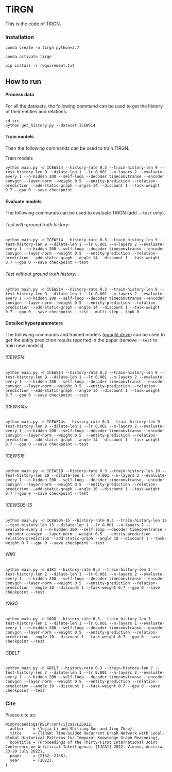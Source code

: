 # TiRGN

This is the code of TiRGN.


### Installation
```
conda create -n tirgn python=3.7

conda activate tirgn

pip install -r requirement.txt
```



## How to run

#### Process data

For all the datasets, the following command can be used to get the history of their entities and relations.
```
cd src
python get_history.py --dataset ICEWS14
```



#### Train models

Then the following commands can be used to train TiRGN.

Train models

```
python main.py -d ICEWS14 --history-rate 0.3 --train-history-len 9 --test-history-len 9 --dilate-len 1 --lr 0.001 --n-layers 2 --evaluate-every 1 --n-hidden 200 --self-loop --decoder timeconvtranse --encoder convgcn --layer-norm --weight 0.5  --entity-prediction --relation-prediction --add-static-graph --angle 14 --discount 1 --task-weight 0.7 --gpu 0 --save checkpoint
```



#### Evaluate models

The following commands can be used to evaluate TiRGN (add `--test` only).

###### Test with ground truth history:

```
python main.py -d ICEWS14 --history-rate 0.3 --train-history-len 9 --test-history-len 9 --dilate-len 1 --lr 0.001 --n-layers 2 --evaluate-every 1 --n-hidden 200 --self-loop --decoder timeconvtranse --encoder convgcn --layer-norm --weight 0.5  --entity-prediction --relation-prediction --add-static-graph --angle 14 --discount 1 --task-weight 0.7 --gpu 0 --save checkpoint --test 
```

###### Test without ground truth history:

```
python main.py -d ICEWS14 --history-rate 0.3 --train-history-len 9 --test-history-len 9 --dilate-len 1 --lr 0.001 --n-layers 2 --evaluate-every 1 --n-hidden 200 --self-loop --decoder timeconvtranse --encoder convgcn --layer-norm --weight 0.5  --entity-prediction --relation-prediction --add-static-graph --angle 14 --discount 1 --task-weight 0.7 --gpu 0 --save checkpoint --test --multi-step --topk 0
```



#### Detailed hyperparameters

The following commands and trained models ([google drive](https://drive.google.com/drive/folders/1-nQXpdofg-SXSsBOUMv6DS4XtDXGGl8X?usp=sharing)) can be used to get the entity prediction results reported in the paper (remove `--test` to train new models).

###### ICEWS14

~~~
python main.py -d ICEWS14 --history-rate 0.3 --train-history-len 9 --test-history-len 9 --dilate-len 1 --lr 0.001 --n-layers 2 --evaluate-every 1 --n-hidden 200 --self-loop --decoder timeconvtranse --encoder convgcn --layer-norm --weight 0.5  --entity-prediction --relation-prediction --add-static-graph --angle 14 --discount 1 --task-weight 0.7 --gpu 0 --save checkpoint --test 
~~~

###### ICEWS14s

~~~
python main.py -d ICEWS14s --history-rate 0.3 --train-history-len 9 --test-history-len 9 --dilate-len 1 --lr 0.001 --n-layers 2 --evaluate-every 1 --n-hidden 200 --self-loop --decoder timeconvtranse --encoder convgcn --layer-norm --weight 0.5  --entity-prediction --relation-prediction --add-static-graph --angle 14 --discount 1 --task-weight 0.7 --gpu 0 --save checkpoint --test
~~~

###### ICEWS18

~~~
python main.py -d ICEWS18 --history-rate 0.3 --train-history-len 10 --test-history-len 10 --dilate-len 1 --lr 0.001 --n-layers 2 --evaluate-every 1 --n-hidden 200 --self-loop --decoder timeconvtranse --encoder convgcn --layer-norm --weight 0.5  --entity-prediction --relation-prediction --add-static-graph --angle 10 --discount 1 --task-weight 0.7 --gpu 0 --save checkpoint --test
~~~

###### ICEWS05-15

~~~
python main.py -d ICEWS05-15 --history-rate 0.3 --train-history-len 15 --test-history-len 15 --dilate-len 1 --lr 0.001 --n-layers 2 --evaluate-every 1 --n-hidden 200 --self-loop --decoder timeconvtranse --encoder convgcn --layer-norm --weight 0.5  --entity-prediction --relation-prediction --add-static-graph --angle 10 --discount 1 --task-weight 0.7 --gpu 0 --save checkpoint --test
~~~

###### WIKI

~~~
python main.py -d WIKI --history-rate 0.3 --train-history-len 2 --test-history-len 2 --dilate-len 1 --lr 0.001 --n-layers 2 --evaluate-every 1 --n-hidden 200 --self-loop --decoder timeconvtranse --encoder convgcn --layer-norm --weight 0.5  --entity-prediction --relation-prediction --angle 10 --discount 1 --task-weight 0.7 --gpu 0 --save checkpoint --test
~~~

###### YAGO

~~~
python main.py -d YAGO --history-rate 0.3 --train-history-len 1 --test-history-len 1 --dilate-len 1 --lr 0.001 --n-layers 1 --evaluate-every 1 --n-hidden 200 --self-loop --decoder timeconvtranse --encoder convgcn --layer-norm --weight 0.5  --entity-prediction --relation-prediction --angle 10 --discount 1 --task-weight 0.7 --gpu 0 --save checkpoint --test
~~~

###### GDELT

~~~
python main.py -d GDELT --history-rate 0.3 --train-history-len 7 --test-history-len 7 --dilate-len 1 --lr 0.001 --n-layers 2 --evaluate-every 1 --n-hidden 200 --self-loop --decoder timeconvtranse --encoder convgcn --layer-norm --weight 0.5  --entity-prediction --relation-prediction --angle 10 --discount 1 --task-weight 0.7 --gpu 0 --save checkpoint --test
~~~



### Cite

Please cite as:
~~~
@inproceedings{DBLP:conf/ijcai/LiS022,
  author    = {Yujia Li and Shiliang Sun and Jing Zhao},
  title     = {TiRGN: Time-Guided Recurrent Graph Network with Local-Global Historical Patterns for Temporal Knowledge Graph Reasoning},
  booktitle = {Proceedings of the Thirty-First International Joint Conference on Artificial Intelligence, {IJCAI} 2022, Vienna, Austria, 23-29 July 2022},
  pages     = {2152--2158},
  year      = {2022},
}
~~~
